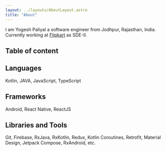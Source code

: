 ```yaml
---
layout: ../layouts/AboutLayout.astro
title: "About"
---
```


I am Yogesh Paliyal a software engineer from Jodhpur, Rajasthan, India.
Currently working at [Flipkart](https://flipkart.com/) as SDE-II.

## Table of content

## Languages

Kotlin, JAVA, JavaScript, TypeScript

## Frameworks

Android, React Native, ReactJS

## Libraries and Tools

Git, Firebase, RxJava, RxKotlin, Redux, Kotlin Coroutines, Retrofit, Material Design, Jetpack Compose, RxAndroid, etc.
